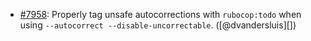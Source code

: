 * [#7958](https://github.com/rubocop/rubocop/issues/7958): Properly tag unsafe autocorrections with `rubocop:todo` when using `--autocorrect --disable-uncorrectable`. ([@dvandersluis][])
